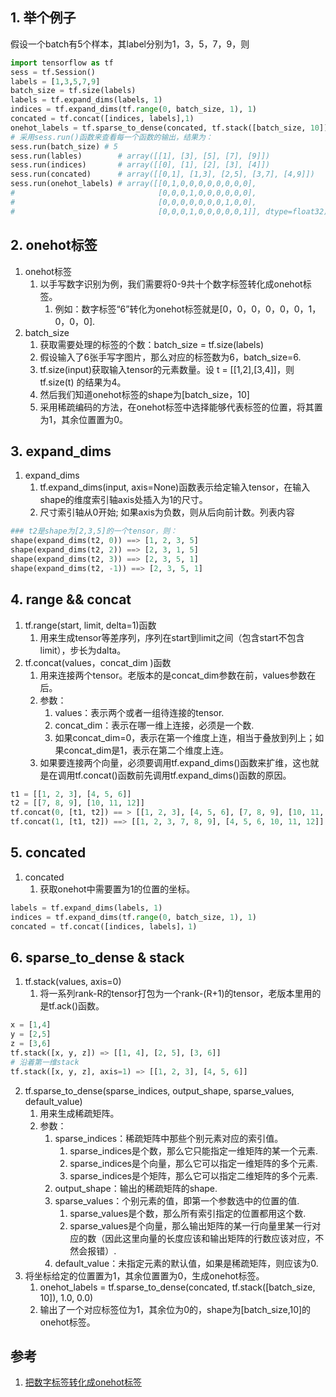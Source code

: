 
## 1. 举个例子
假设一个batch有5个样本，其label分别为1，3，5，7，9，则
```py
import tensorflow as tf
sess = tf.Session()
labels = [1,3,5,7,9]
batch_size = tf.size(labels)
labels = tf.expand_dims(labels, 1)
indices = tf.expand_dims(tf.range(0, batch_size, 1), 1)
concated = tf.concat([indices, labels],1)
onehot_labels = tf.sparse_to_dense(concated, tf.stack([batch_size, 10]), 1.0, 0.0)
# 采用sess.run()函数来查看每一个函数的输出，结果为：
sess.run(batch_size) # 5
sess.run(lables)        # array([[1], [3], [5], [7], [9]])
sess.run(indices)       # array([[0], [1], [2], [3], [4]])
sess.run(concated)      # array([[0,1], [1,3], [2,5], [3,7], [4,9]])
sess.run(onehot_labels) # array([[0,1,0,0,0,0,0,0,0,0],
#                                [0,0,0,1,0,0,0,0,0,0],
#                                [0,0,0,0,0,0,0,1,0,0],
#                                [0,0,0,1,0,0,0,0,0,1]], dtype=float32)
```
## 2. onehot标签

1. onehot标签
    1. 以手写数字识别为例，我们需要将0-9共十个数字标签转化成onehot标签。
        1. 例如：数字标签“6”转化为onehot标签就是[0，0，0，0，0，0，1，0，0，0].
2. batch_size
    1. 获取需要处理的标签的个数：batch_size = tf.size(labels)
    2. 假设输入了6张手写字图片，那么对应的标签数为6，batch_size=6.
    3. tf.size(input)获取输入tensor的元素数量。设 t = [[1,2],[3,4]]，则 tf.size(t) 的结果为4。
    4. 然后我们知道onehot标签的shape为[batch_size，10]
    5. 采用稀疏编码的方法，在onehot标签中选择能够代表标签的位置，将其置为1，其余位置置为0。

## 3. expand_dims

1. expand_dims
    1. tf.expand_dims(input, axis=None)函数表示给定输入tensor，在输入shape的维度索引轴axis处插入为1的尺寸。
    2. 尺寸索引轴从0开始; 如果axis为负数，则从后向前计数。列表内容

```py
### t2是shape为[2,3,5]的一个tensor，则：
shape(expand_dims(t2, 0)) ==> [1, 2, 3, 5]
shape(expand_dims(t2, 2)) ==> [2, 3, 1, 5]
shape(expand_dims(t2, 3)) ==> [2, 3, 5, 1]
shape(expand_dims(t2, -1)) ==> [2, 3, 5, 1]
```

## 4. range && concat

1. tf.range(start, limit, delta=1)函数
    1. 用来生成tensor等差序列，序列在start到limit之间（包含start不包含limit），步长为dalta。
2. tf.concat(values，concat_dim )函数
    1. 用来连接两个tensor。老版本的是concat_dim参数在前，values参数在后。
    2. 参数：
        1. values：表示两个或者一组待连接的tensor.
        2. concat_dim：表示在哪一维上连接，必须是一个数.
        3. 如果concat_dim=0，表示在第一个维度上连，相当于叠放到列上；如果concat_dim是1，表示在第二个维度上连。
    3. 如果要连接两个向量，必须要调用tf.expand_dims()函数来扩维，这也就是在调用tf.concat()函数前先调用tf.expand_dims()函数的原因。

```py
t1 = [[1, 2, 3], [4, 5, 6]]  
t2 = [[7, 8, 9], [10, 11, 12]]  
tf.concat(0, [t1, t2]) == > [[1, 2, 3], [4, 5, 6], [7, 8, 9], [10, 11, 12]]  
tf.concat(1, [t1, t2]) ==> [[1, 2, 3, 7, 8, 9], [4, 5, 6, 10, 11, 12]]
```

## 5. concated

1. concated
    1. 获取onehot中需要置为1的位置的坐标。

```py
labels = tf.expand_dims(labels, 1)
indices = tf.expand_dims(tf.range(0, batch_size, 1), 1)
concated = tf.concat([indices, labels]，1)
```

## 6. sparse_to_dense & stack

1. tf.stack(values, axis=0)
    1. 将一系列rank-R的tensor打包为一个rank-(R+1)的tensor，老版本里用的是tf.ack()函数。

```py
x = [1,4]
y = [2,5]
z = [3,6]
tf.stack([x, y, z]) => [[1, 4], [2, 5], [3, 6]] 
# 沿着第一维stack
tf.stack([x, y, z], axis=1) => [[1, 2, 3], [4, 5, 6]]
```
2. tf.sparse_to_dense(sparse_indices, output_shape, sparse_values, default_value)
    1. 用来生成稀疏矩阵。
    2. 参数：
        1. sparse_indices：稀疏矩阵中那些个别元素对应的索引值。
            1. sparse_indices是个数，那么它只能指定一维矩阵的某一个元素. 
            2. sparse_indices是个向量，那么它可以指定一维矩阵的多个元素. 
            3. sparse_indices是个矩阵，那么它可以指定二维矩阵的多个元素.
        2. output_shape：输出的稀疏矩阵的shape.
        3. sparse_values：个别元素的值，即第一个参数选中的位置的值.
            1. sparse_values是个数，那么所有索引指定的位置都用这个数. 
            2. sparse_values是个向量，那么输出矩阵的某一行向量里某一行对应的数（因此这里向量的长度应该和输出矩阵的行数应该对应，不然会报错）.
        4. default_value：未指定元素的默认值，如果是稀疏矩阵，则应该为0.
3. 将坐标给定的位置置为1，其余位置置为0，生成onehot标签。
    1. onehot_labels = tf.sparse_to_dense(concated, tf.stack([batch_size, 10]), 1.0, 0.0)
    2. 输出了一个对应标签位为1，其余位为0的，shape为[batch_size,10]的onehot标签。

##  参考

1. [把数字标签转化成onehot标签](https://blog.csdn.net/a_yangfh/article/details/77911126)